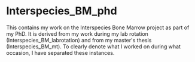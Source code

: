 # Interspecies_BM_phd

This contains my work on the Interspecies Bone Marrow project as part of my PhD. It is derived from my work during my lab rotation (Interspecies_BM_labrotation) and from my master's thesis (Interspecies_BM_mt). To clearly denote what I worked on during what occasion, I have separated these instances.
